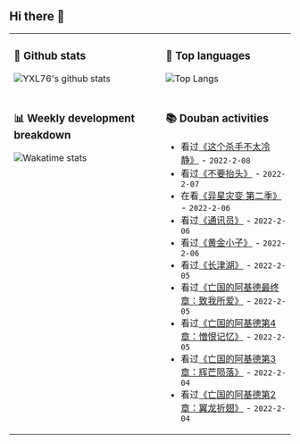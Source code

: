 ## Hi there 👋

<table>
<tr>
<td valign="top" width="54%">

### 🔭 Github stats

![YXL76's github stats](https://github-readme-stats.yxl76.vercel.app/api?username=YXL76&count_private=true&show_icons=true&include_all_commits=true&theme=prussian&line_height=28&disable_animations=true)

</td>

<td valign="top" width="46%">

### 🌱 Top languages

![Top Langs](https://github-readme-stats.yxl76.vercel.app/api/top-langs/?username=YXL76&layout=compact&theme=prussian&langs_count=8&hide=HTML,CSS,SCSS)

</td>
</tr>
<tr>
<td valign="top" width="54%">

### 📊 Weekly development breakdown

![Wakatime stats](https://github-readme-stats.yxl76.vercel.app/api/wakatime?username=YXL76&layout=compact&theme=prussian)


</td>
<td valign="top" width="46%">

### 📚 Douban activities

- 看过[《这个杀手不太冷静》](http://movie.douban.com/subject/35505100/) - `2022-2-08`
- 看过[《不要抬头》](http://movie.douban.com/subject/34884712/) - `2022-2-07`
- 在看[《异星灾变 第二季》](http://movie.douban.com/subject/35206532/) - `2022-2-06`
- 看过[《通讯员》](http://movie.douban.com/subject/2361887/) - `2022-2-06`
- 看过[《黄金小子》](http://movie.douban.com/subject/1971681/) - `2022-2-06`
- 看过[《长津湖》](http://movie.douban.com/subject/25845392/) - `2022-2-05`
- 看过[《亡国的阿基德最终章：致我所爱》](http://movie.douban.com/subject/26381227/) - `2022-2-05`
- 看过[《亡国的阿基德第4章：憎恨记忆》](http://movie.douban.com/subject/10785531/) - `2022-2-05`
- 看过[《亡国的阿基德第3章：辉芒陨落》](http://movie.douban.com/subject/10785530/) - `2022-2-04`
- 看过[《亡国的阿基德第2章：翼龙折翅》](http://movie.douban.com/subject/10785529/) - `2022-2-04`

</td>
</tr>
</table>

<!--
**YXL76/YXL76** is a ✨ _special_ ✨ repository because its `README.md` (this file) appears on your GitHub profile.

Here are some ideas to get you started:

- 🔭 I’m currently working on ...
- 🌱 I’m currently learning ...
- 👯 I’m looking to collaborate on ...
- 🤔 I’m looking for help with ...
- 💬 Ask me about ...
- 📫 How to reach me: ...
- 😄 Pronouns: ...
- ⚡ Fun fact: ...
-->
